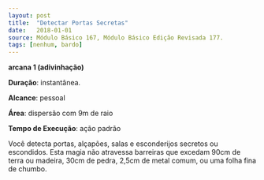 ```yaml
---
layout: post
title:  "Detectar Portas Secretas"
date:   2018-01-01
source: Módulo Básico 167, Módulo Básico Edição Revisada 177.
tags: [nenhum, bardo]
---
```


**arcana 1 (adivinhação)**

**Duração**: instantânea.

**Alcance**: pessoal

**Área**: dispersão com 9m de raio

**Tempo de Execução**: ação padrão

Você detecta portas, alçapões, salas e esconderijos secretos ou escondidos.
Esta magia não atravessa barreiras que excedam 90cm de terra ou madeira, 30cm de pedra, 2,5cm de metal comum, ou uma folha fina de chumbo.
